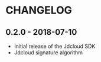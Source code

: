 # CHANGELOG

## 0.2.0 - 2018-07-10

* Initial release of the Jdcloud SDK
* Jdcloud signature algorithm


